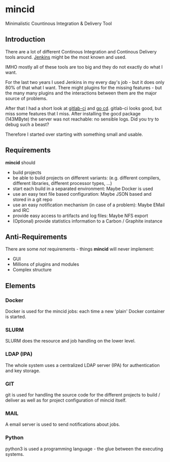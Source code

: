 # mincid
Minimalistic Countinous Integration &amp; Delivery Tool

## Introduction
There are a lot of different Continous Integration and Continous
Delivery tools around.  [Jenkins](https://jenkins-ci.org/) might be
the most known and used.

IMHO mostly all of these tools are too big and they do not exactly do
what I want.

For the last two years I used Jenkins in my every day's job - but it
does only 80% of that what I want.  There might plugins for
the missing features - but the many many plugins and the interactions
between them are the major source of problems.

After that I had a short look at
[gitlab-ci](https://about.gitlab.com/gitlab-ci/) and [go
cd](http://www.go.cd/).  gitlab-ci looks good, but miss some features
that I miss.  After installing the gocd package (143MByte) the
server was not reachable: no sensible logs.  Did you try to debug such
a beast?

Therefore I started over starting with something small and usable.

## Requirements
**mincid** should
* build projects
* be able to build projects on different variants: (e.g. different
  compilers, different libraries, different processor types, ...)
* start each build in a separated environment:
  Maybe Docker is used
* use an easy text file based configuration:
  Maybe JSON based and stored in a git repo
* use an easy notification mechanism (in case of a problem):
  Maybe EMail and IRC
* provide easy access to artifacts and log files:
  Maybe NFS export
* (Optional) provide statistics information to a Carbon / Graphite
  instance

## Anti-Requirements
There are some *not* requirements - things **mincid** will never
implement:
* GUI
* Millions of plugins and modules
* Complex structure

## Elements
### Docker
Docker is used for the mincid jobs: each time a new 'plain' Docker
container is started.
### SLURM
SLURM does the resource and job handling on the lower level.
### LDAP (IPA)
The whole system uses a centralized LDAP server (IPA) for
authentication and key storage.
### GIT
git is used for handling the source code for the different projects to
build / deliver as well as for project configuration of mincid itself.
### MAIL
A email server is used to send notifications about jobs.
### Python
python3 is used a programming language - the glue between the
executing systems.

